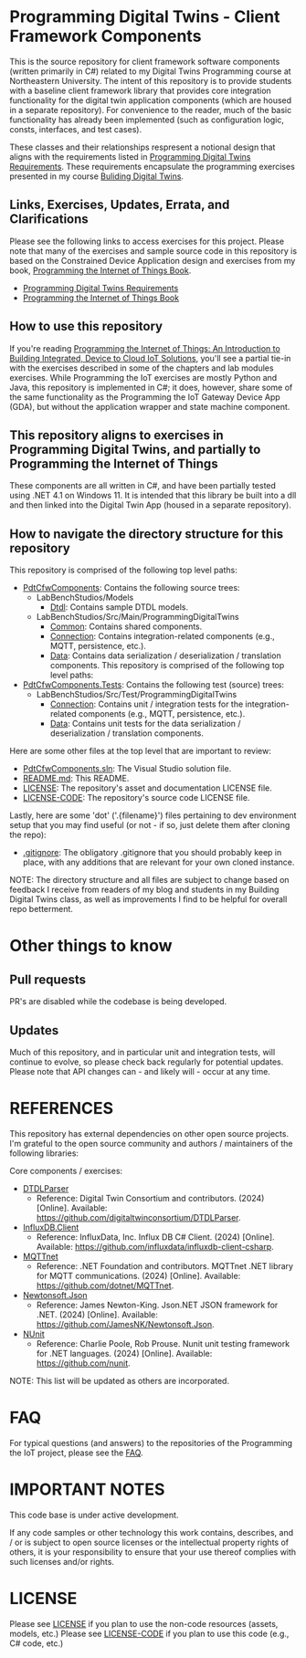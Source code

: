 # Programming Digital Twins - Client Framework Components
This is the source repository for client framework software components (written primarily in C#) related to my Digital Twins Programming course at Northeastern University. The intent of this repository is to provide students with a baseline client framework library that provides core integration functionality for the digital twin application components (which are housed in a separate repository). For convenience to the reader, much of the basic functionality has already been implemented (such as configuration logic, consts, interfaces, and test cases).

These classes and their relationships respresent a notional design that aligns with the requirements listed in [Programming Digital Twins Requirements](https://github.com/orgs/programming-digital-twins/projects/1). These requirements encapsulate the programming exercises presented in my course [Buliding Digital Twins](TBD).

## Links, Exercises, Updates, Errata, and Clarifications

Please see the following links to access exercises for this project. Please note that many of the exercises and sample source code in this repository is based on the Constrained Device Application design and exercises from my book, [Programming the Internet of Things Book](https://learning.oreilly.com/library/view/programming-the-internet/9781492081401/).
 - [Programming Digital Twins Requirements](https://github.com/orgs/programming-digital-twins/projects/1)
 - [Programming the Internet of Things Book](https://learning.oreilly.com/library/view/programming-the-internet/9781492081401/)

## How to use this repository
If you're reading [Programming the Internet of Things: An Introduction to Building Integrated, Device to Cloud IoT Solutions](https://learning.oreilly.com/library/view/programming-the-internet/9781492081401), you'll see a partial tie-in with the exercises described in some of the chapters and lab modules exercises. While Programming the IoT exercises are mostly Python and Java, this repository is implemented in C#; it does, however, share some of the same functionality as the Programming the IoT Gateway Device App (GDA), but without the application wrapper and state machine component.

## This repository aligns to exercises in Programming Digital Twins, and partially to Programming the Internet of Things
These components are all written in C#, and have been partially tested using .NET 4.1 on Windows 11. It is intended that this library be built into a dll and then linked into the Digital Twin App (housed in a separate repository).

## How to navigate the directory structure for this repository
This repository is comprised of the following top level paths:
- [PdtCfwComponents](https://github.com/programming-digital-twins/pdt-cfw-components/tree/alpha/PdtCfwComponents): Contains the following source trees:
  - LabBenchStudios/Models
    - [Dtdl](https://github.com/programming-digital-twins/pdt-cfw-components/tree/alpha/PdtCfwComponents/LabBenchStudios/Models/Dtdl): Contains sample DTDL models.
  - LabBenchStudios/Src/Main/ProgrammingDigitalTwins
    - [Common](https://github.com/programming-digital-twins/pdt-cfw-components/tree/master/PdtCfwComponents/LabBenchStudios/Src/Main/ProgrammingDigitalTwins/Common): Contains shared components.
    - [Connection](https://github.com/programming-digital-twins/pdt-cfw-components/tree/master/PdtCfwComponents/LabBenchStudios/Src/Main/ProgrammingDigitalTwins/Connection): Contains integration-related components (e.g., MQTT, persistence, etc.).
    - [Data](https://github.com/programming-digital-twins/pdt-cfw-components/tree/master/PdtCfwComponents/LabBenchStudios/Src/Main/ProgrammingDigitalTwins/Data): Contains data serialization / deserialization / translation components.
This repository is comprised of the following top level paths:
- [PdtCfwComponents.Tests](https://github.com/programming-digital-twins/pdt-cfw-components/tree/alpha/PdtCfwComponents.Tests): Contains the following test (source) trees:
  - LabBenchStudios/Src/Test/ProgrammingDigitalTwins
    - [Connection](https://github.com/programming-digital-twins/pdt-cfw-components/tree/alpha/PdtCfwComponents.Tests/LabBenchStudios/Src/Test/ProgrammingDigitalTwins/Connection): Contains unit / integration tests for the integration-related components (e.g., MQTT, persistence, etc.).
    - [Data](https://github.com/programming-digital-twins/pdt-cfw-components/tree/alpha/PdtCfwComponents.Tests/LabBenchStudios/Src/Test/ProgrammingDigitalTwins/Data): Contains unit tests for the data serialization / deserialization / translation components.

Here are some other files at the top level that are important to review:
- [PdtCfwComponents.sln](https://github.com/programming-digital-twins/pdt-cfw-components/blob/alpha/PdtCfwComponents.sln): The Visual Studio solution file.
- [README.md](https://github.com/programming-digital-twins/pdt-cfw-components/blob/alpha/README.md): This README.
- [LICENSE](https://github.com/programming-digital-twins/pdt-cfw-components/blob/alpha/LICENSE): The repository's asset and documentation LICENSE file.
- [LICENSE-CODE](https://github.com/programming-digital-twins/pdt-cfw-components/blob/alpha/LICENSE-CODE): The repository's source code LICENSE file.

Lastly, here are some 'dot' ('.{filename}') files pertaining to dev environment setup that you may find useful (or not - if so, just delete them after cloning the repo):
- [.gitignore](https://github.com/programming-digital-twins/pdt-cfw-components/blob/alpha/.gitignore): The obligatory .gitignore that you should probably keep in place, with any additions that are relevant for your own cloned instance.

NOTE: The directory structure and all files are subject to change based on feedback I receive from readers of my blog and students in my Building Digital Twins class, as well as improvements I find to be helpful for overall repo betterment.

# Other things to know

## Pull requests
PR's are disabled while the codebase is being developed.

## Updates
Much of this repository, and in particular unit and integration tests, will continue to evolve, so please check back regularly for potential updates. Please note that API changes can - and likely will - occur at any time.

# REFERENCES
This repository has external dependencies on other open source projects. I'm grateful to the open source community and authors / maintainers of the following libraries:

Core components / exercises:

- [DTDLParser](https://github.com/digitaltwinconsortium/DTDLParser)
  - Reference: Digital Twin Consortium and contributors. (2024) [Online]. Available: https://github.com/digitaltwinconsortium/DTDLParser.
- [InfluxDB.Client](https://github.com/influxdata/influxdb-client-csharp)
  - Reference: InfluxData, Inc. Influx DB C# Client. (2024) [Online]. Available: https://github.com/influxdata/influxdb-client-csharp.
- [MQTTnet](https://github.com/dotnet/MQTTnet)
  - Reference: .NET Foundation and contributors. MQTTnet .NET library for MQTT communications. (2024) [Online]. Available: https://github.com/dotnet/MQTTnet.
- [Newtonsoft.Json](https://github.com/JamesNK/Newtonsoft.Json)
  - Reference: James Newton-King. Json.NET JSON framework for .NET. (2024) [Online]. Available: https://github.com/JamesNK/Newtonsoft.Json.
- [NUnit](https://nunit.org/)
  - Reference: Charlie Poole, Rob Prouse. Nunit unit testing framework for .NET languages. (2024) [Online]. Available: https://github.com/nunit.

NOTE: This list will be updated as others are incorporated.

# FAQ
For typical questions (and answers) to the repositories of the Programming the IoT project, please see the [FAQ](https://github.com/programming-the-iot/book-exercise-tasks/blob/default/FAQ.md).

# IMPORTANT NOTES
This code base is under active development.

If any code samples or other technology this work contains, describes, and / or is subject to open source licenses or the intellectual property rights of others, it is your responsibility to ensure that your use thereof complies with such licenses and/or rights.

# LICENSE
Please see [LICENSE](https://github.com/programming-digital-twins/pdt-cfw-components/blob/alpha/LICENSE) if you plan to use the non-code resources (assets, models, etc.)
Please see [LICENSE-CODE](https://github.com/programming-digital-twins/pdt-cfw-components/blob/alpha/LICENSE-CODE) if you plan to use this code (e.g., C# code, etc.)
